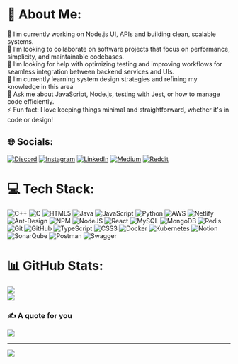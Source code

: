 # 💫 About Me:
🔭 I’m currently working on Node.js UI, APIs and building clean, scalable systems.<br>👯 I’m looking to collaborate on software projects that focus on performance, simplicity, and maintainable codebases.<br>🤝 I’m looking for help with optimizing testing and improving workflows for seamless integration between backend services and UIs.<br>🌱 I’m currently learning system design strategies and refining my knowledge in this area<br>💬 Ask me about JavaScript, Node.js, testing with Jest, or how to manage code efficiently.<br>⚡ Fun fact: I love keeping things minimal and straightforward, whether it's in code or design!


## 🌐 Socials:
[![Discord](https://img.shields.io/badge/Discord-%237289DA.svg?logo=discord&logoColor=white)](https://discord.gg/karthik06483) [![Instagram](https://img.shields.io/badge/Instagram-%23E4405F.svg?logo=Instagram&logoColor=white)](https://instagram.com/krthik_j176) [![LinkedIn](https://img.shields.io/badge/LinkedIn-%230077B5.svg?logo=linkedin&logoColor=white)](https://linkedin.com/in/karthikj9702) [![Medium](https://img.shields.io/badge/Medium-12100E?logo=medium&logoColor=white)](https://medium.com/@karthikj9702) [![Reddit](https://img.shields.io/badge/Reddit-%23FF4500.svg?logo=Reddit&logoColor=white)](https://reddit.com/user/KartiJ09) 


# 💻 Tech Stack:
![C++](https://img.shields.io/badge/c++-%2300599C.svg?style=for-the-badge&logo=c%2B%2B&logoColor=white) ![C](https://img.shields.io/badge/c-%2300599C.svg?style=for-the-badge&logo=c&logoColor=white) ![HTML5](https://img.shields.io/badge/html5-%23E34F26.svg?style=for-the-badge&logo=html5&logoColor=white) ![Java](https://img.shields.io/badge/java-%23ED8B00.svg?style=for-the-badge&logo=openjdk&logoColor=white) ![JavaScript](https://img.shields.io/badge/javascript-%23323330.svg?style=for-the-badge&logo=javascript&logoColor=%23F7DF1E) ![Python](https://img.shields.io/badge/python-3670A0?style=for-the-badge&logo=python&logoColor=ffdd54) ![AWS](https://img.shields.io/badge/AWS-%23FF9900.svg?style=for-the-badge&logo=amazon-aws&logoColor=white) ![Netlify](https://img.shields.io/badge/netlify-%23000000.svg?style=for-the-badge&logo=netlify&logoColor=#00C7B7) ![Ant-Design](https://img.shields.io/badge/-AntDesign-%230170FE?style=for-the-badge&logo=ant-design&logoColor=white) ![NPM](https://img.shields.io/badge/NPM-%23CB3837.svg?style=for-the-badge&logo=npm&logoColor=white) ![NodeJS](https://img.shields.io/badge/node.js-6DA55F?style=for-the-badge&logo=node.js&logoColor=white) ![React](https://img.shields.io/badge/react-%2320232a.svg?style=for-the-badge&logo=react&logoColor=%2361DAFB) ![MySQL](https://img.shields.io/badge/mysql-4479A1.svg?style=for-the-badge&logo=mysql&logoColor=white) ![MongoDB](https://img.shields.io/badge/MongoDB-%234ea94b.svg?style=for-the-badge&logo=mongodb&logoColor=white) ![Redis](https://img.shields.io/badge/redis-%23DD0031.svg?style=for-the-badge&logo=redis&logoColor=white) ![Git](https://img.shields.io/badge/git-%23F05033.svg?style=for-the-badge&logo=git&logoColor=white) ![GitHub](https://img.shields.io/badge/github-%23121011.svg?style=for-the-badge&logo=github&logoColor=white) ![TypeScript](https://img.shields.io/badge/typescript-%23007ACC.svg?style=for-the-badge&logo=typescript&logoColor=white) ![CSS3](https://img.shields.io/badge/css3-%231572B6.svg?style=for-the-badge&logo=css3&logoColor=white) ![Docker](https://img.shields.io/badge/docker-%230db7ed.svg?style=for-the-badge&logo=docker&logoColor=white) ![Kubernetes](https://img.shields.io/badge/kubernetes-%23326ce5.svg?style=for-the-badge&logo=kubernetes&logoColor=white) ![Notion](https://img.shields.io/badge/Notion-%23000000.svg?style=for-the-badge&logo=notion&logoColor=white) ![SonarQube](https://img.shields.io/badge/SonarQube-black?style=for-the-badge&logo=sonarqube&logoColor=4E9BCD) ![Postman](https://img.shields.io/badge/Postman-FF6C37?style=for-the-badge&logo=postman&logoColor=white) ![Swagger](https://img.shields.io/badge/-Swagger-%23Clojure?style=for-the-badge&logo=swagger&logoColor=white)
# 📊 GitHub Stats:
<!--- ![](https://github-readme-stats.vercel.app/api?username=karthikj09&theme=dracula&hide_border=false&include_all_commits=true&count_private=false)<br/> --->
![](https://github-readme-streak-stats.herokuapp.com/?user=karthikj09&theme=dracula&hide_border=false)<br/>
![](https://github-readme-stats.vercel.app/api/top-langs/?username=karthikj09&theme=dracula&hide_border=false&include_all_commits=true&count_private=false&layout=compact)

### ✍️ A quote for you
![](https://quotes-github-readme.vercel.app/api?type=horizontal&theme=dark)

---
[![](https://visitcount.itsvg.in/api?id=karthikj09&icon=0&color=9)](https://visitcount.itsvg.in)

<!-- Proudly created with GPRM ( https://gprm.itsvg.in ) -->
